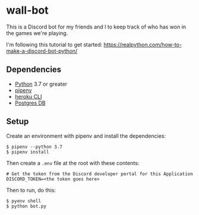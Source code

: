 # wall-bot

This is a Discord bot for my friends and I to keep track of who has won in the games we're playing.

I'm following this tutorial to get started: https://realpython.com/how-to-make-a-discord-bot-python/

## Dependencies

- [Python](https://www.python.org/downloads/) 3.7 or greater
- [pipenv](https://pypi.org/project/pipenv/)
- [heroku CLI](https://devcenter.heroku.com/articles/heroku-cli)
- [Postgres DB](https://devcenter.heroku.com/articles/heroku-postgresql#local-setup)

## Setup

Create an environment with pipenv and install the dependencies:
```
$ pipenv --python 3.7
$ pipenv install
```

Then create a `.env` file at the root with these contents:
```
# Get the token from the Discord developer portal for this Application
DISCORD_TOKEN=<the token goes here>
```

Then to run, do this:
```
$ pyenv shell
$ python bot.py
```